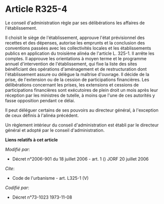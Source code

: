 # Article R325-4

Le conseil d'administration règle par ses délibérations les affaires de l'établissement. 

Il choisit le siège de l'établissement, approuve l'état prévisionnel des recettes et des dépenses, autorise les emprunts et
la conclusion des conventions passées avec les collectivités locales et les établissements publics en application du
troisième alinéa de l'article L. 325-1. Il arrête les comptes. Il approuve les orientations à moyen terme et le programme
annuel d'intervention de l'établissement, qui fixe la liste des sites bénéficiant des opérations d'aménagement et de
restructuration dont l'établissement assure ou délègue la maîtrise d'ouvrage. Il décide de la prise, de l'extension ou de la
cession de participations financières. Les délibérations concernant les prises, les extensions et cessions de participations
financières sont exécutoires de plein droit un mois après leur réception par les ministres de tutelle, à moins que l'une de
ces autorités y fasse opposition pendant ce délai. 

Il peut déléguer certains de ses pouvoirs au directeur général, à l'exception de ceux définis à l'alinéa précédent. 

Un règlement intérieur du conseil d'administration est établi par le directeur général et adopté par le conseil
d'administration.

**Liens relatifs à cet article**

_Modifié par_:

  - Décret n°2006-901 du 18 juillet 2006 - art. 1 () JORF 20 juillet 2006

_Cite_:

  - Code de l'urbanisme - art. L325-1 (V)

_Codifié par_:

  - Décret n°73-1023 1973-11-08
